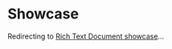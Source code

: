 # Showcase

<script>
  if (typeof window !== 'undefined') {
    window.location.href = '/showcase/rich-text-document/';
  }
</script>

Redirecting to [Rich Text Document showcase](/showcase/rich-text-document/)...
